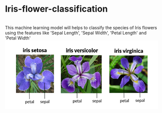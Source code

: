 # Iris-flower-classification
<br>
This machine learning model will helps to classify the species of Iris flowers using the features like 'Sepal Length', 'Sepal Width', 'Petal Length' and 'Petal Width' 
<img src="https://github.com/johnathi/Iris-flower-classification/blob/main/Iris%20flowers.png">
